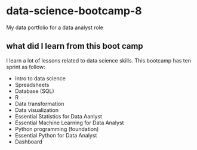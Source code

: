 # data-science-bootcamp-8
My data portfolio for a data analyst role

## what did I learn from this boot camp
I learn a lot of lessons related to data science skills. 
This bootcamp has ten sprint as follow:

- Intro to data science
- Spreadsheets
- Database (SQL)
- R
- Data transformation
- Data visualization
- Essential Statistics for Data Aanlyst
- Essential Machine Learning for Data Analyst
- Python programming (foundation)
- Essential Python for Data Analyst
- Dashboard

  
